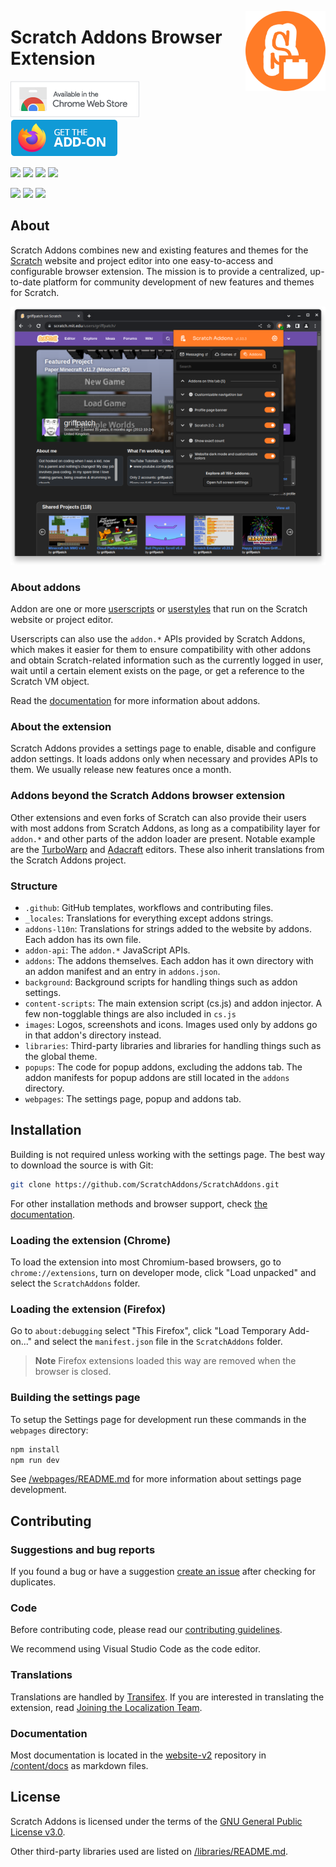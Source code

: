 <img src="images/icon.svg" alt="Scratch Addons logo" align="right" width="128px"></img>
# Scratch Addons Browser Extension

[![Chrome Web Store](.github/readme-images/cws-badge.png)](https://chrome.google.com/webstore/detail/fbeffbjdlemaoicjdapfpikkikjoneco)
[![Firefox Add-ons](.github/readme-images/ff-addon-badge.png)](https://chrome.google.com/webstore/detail/fbeffbjdlemaoicjdapfpikkikjoneco)

[![](https://img.shields.io/chrome-web-store/v/fbeffbjdlemaoicjdapfpikkikjoneco?style=flat-square&logo=google-chrome&logoColor=white&label=Chrome&color=E23A2E)](https://chrome.google.com/webstore/detail/fbeffbjdlemaoicjdapfpikkikjoneco)
[![](https://img.shields.io/amo/v/scratch-messaging-extension?style=flat-square&logo=firefox-browser&logoColor=white&label=Firefox&color=FF7139)](https://addons.mozilla.org/firefox/addon/scratch-messaging-extension/)
[![](https://img.shields.io/badge/dynamic/json?style=flat-square&logo=microsoftedge&label=Edge&prefix=v&color=067FD8&query=%24.version&url=https%3A%2F%2Fmicrosoftedge.microsoft.com%2Faddons%2Fgetproductdetailsbycrxid%2Filiepgjnemckemgnledoipfiilhajdjj)](https://microsoftedge.microsoft.com/addons/detail/scratch-addons/iliepgjnemckemgnledoipfiilhajdjj)
[![](https://img.shields.io/github/v/release/ScratchAddons/ScratchAddons?style=flat-square&logo=github&logoColor=white&label=GitHub&color=181717)](https://github.com/ScratchAddons/ScratchAddons/releases)

[![](https://img.shields.io/github/license/ScratchAddons/ScratchAddons?style=flat-square)](https://github.com/ScratchAddons/ScratchAddons/blob/master/LICENSE)
[![](https://img.shields.io/badge/chat-on_discord-7289da.svg?style=flat-square)](https://discord.gg/R5NBqwMjNc)
[![](https://img.shields.io/badge/website-scratchaddons.com-ff7b26.svg?style=flat-square)](https://scratchaddons.com)

## About

Scratch Addons combines new and existing features and themes for the [Scratch](https://scratch.mit.edu) website and project editor into one easy-to-access and configurable browser extension. The mission is to provide a centralized, up-to-date platform for community development of new features and themes for Scratch.

<div align="center">

![Scratch Addons screenshot](.github/readme-images/screenshot.png)

</div>

### About addons

Addon are one or more [userscripts](https://scratchaddons.com/docs/develop/userscripts/) or [userstyles](https://scratchaddons.com/docs/develop/userstyles/) that run on the Scratch website or project editor.

Userscripts can also use the `addon.*` APIs provided by Scratch Addons, which makes it easier for them to ensure compatibility with other addons and obtain Scratch-related information such as the currently logged in user, wait until a certain element exists on the page, or get a reference to the Scratch VM object.

Read the [documentation](https://scratchaddons.com/docs/develop/getting-started/addon-basics/) for more information about addons.

### About the extension

Scratch Addons provides a settings page to enable, disable and configure addon settings. It loads addons only when necessary and provides APIs to them. We usually release new features once a month.

### Addons beyond the Scratch Addons browser extension

Other extensions and even forks of Scratch can also provide their users with most addons from Scratch Addons, as long as a compatibility layer for `addon.*` and other parts of the addon loader are present. Notable example are the [TurboWarp](https://github.com/TurboWarp/scratch-gui/tree/develop/src/addons) and [Adacraft](https://gitlab.com/adacraft/scratch-mod/scratch-gui/-/tree/adacraft/main/src/addons) editors. These also inherit translations from the Scratch Addons project.

### Structure

- `.github`: GitHub templates, workflows and contributing files.
- `_locales`: Translations for everything except addons strings.
- `addons-l10n`: Translations for strings added to the website by addons. Each addon has its own file.
- `addon-api`: The `addon.*` JavaScript APIs.
- `addons`: The addons themselves. Each addon has it own directory with an addon manifest and an entry in `addons.json`.
- `background`: Background scripts for handling things such as addon settings.
- `content-scripts`: The main extension script (cs.js) and addon injector. A few non-togglable things are also included in `cs.js`
- `images`: Logos, screenshots and icons. Images used only by addons go in that addon's directory instead.
- `libraries`: Third-party libraries and libraries for handling things such as  the global theme.
- `popups`: The code for popup addons, excluding the addons tab. The addon manifests for popup addons are still located in the `addons` directory.
- `webpages`: The settings page, popup and addons tab.

## Installation

Building is not required unless working with the settings page. The best way to download the source is with Git:

```sh
git clone https://github.com/ScratchAddons/ScratchAddons.git
```

For other installation methods and browser support, check [the documentation](https//scratchaddons.com/docs/getting-started/installing).

### Loading the extension (Chrome)

To load the extension into most Chromium-based browsers, go to `chrome://extensions`, turn on developer mode, click "Load unpacked" and select the `ScratchAddons` folder.

### Loading the extension (Firefox)

Go to `about:debugging` select "This Firefox", click "Load Temporary Add-on..." and select the `manifest.json` file in the `ScratchAddons` folder.

> **Note**
> Firefox extensions loaded this way are removed when the browser is closed.

### Building the settings page

To setup the Settings page for development run these commands in the `webpages` directory:

```sh
npm install
npm run dev
```

See [/webpages/README.md](https://github.com/ScratchAddons/ScratchAddons/tree/master/webpagess#readme) for more information about settings page development.

## Contributing

### Suggestions and bug reports

If you found a bug or have a suggestion [create an issue](https://github.com/ScratchAddons/ScratchAddons/issues/new/choose) after checking for duplicates.

### Code

Before contributing code, please read our [contributing guidelines](https://github.com/ScratchAddons/ScratchAddons/blob/master/.github/CONTRIBUTING.md).

We recommend using Visual Studio Code as the code editor.

### Translations

Translations are handled by [Transifex](https://www.transifex.com/). If you are interested in translating the extension, read [Joining the Localization Team](https://scratchaddons.com/docs/localization/joining-the-localization-team/).

### Documentation

Most documentation is located in the [website-v2](https://github.com/ScratchAddons/website-v2) repository in [/content/docs](https://github.com/ScratchAddons/website-v2/tree/master/content/docs) as markdown files.

## License

Scratch Addons is licensed under the terms of the [GNU General Public License v3.0](https://github.com/ScratchAddons/ScratchAddons/blob/master/LICENSE).

Other third-party libraries used are listed on [/libraries/README.md](https://github.com/ScratchAddons/ScratchAddons/tree/master/libraries#readme).
